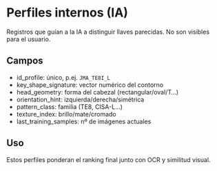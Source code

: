 # Perfiles internos (IA)

Registros que guían a la IA a distinguir llaves parecidas. No son visibles para el usuario.

## Campos
- id_profile: único, p.ej. `JMA_TE8I_L`
- key_shape_signature: vector numérico del contorno
- head_geometry: forma del cabezal (rectangular/oval/T…)
- orientation_hint: izquierda/derecha/simétrica
- pattern_class: familia (TE8, CISA-L…)
- texture_index: brillo/mate/cromado
- last_training_samples: nº de imágenes actuales

## Uso
Estos perfiles ponderan el ranking final junto con OCR y similitud visual.
